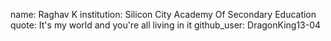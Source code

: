 name: Raghav K
institution: Silicon City Academy Of Secondary Education
quote: It's my world and you're all living in it
github_user: DragonKing13-04